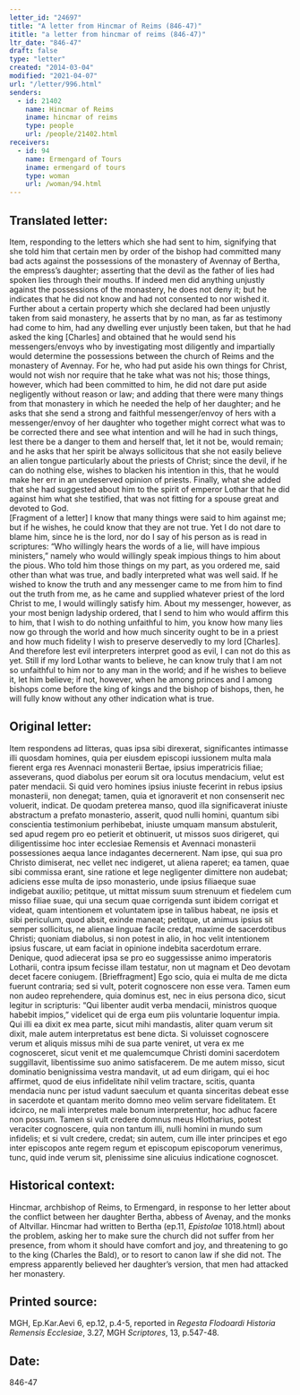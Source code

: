 ```yaml
---
letter_id: "24697"
title: "A letter from Hincmar of Reims (846-47)"
ititle: "a letter from hincmar of reims (846-47)"
ltr_date: "846-47"
draft: false
type: "letter"
created: "2014-03-04"
modified: "2021-04-07"
url: "/letter/996.html"
senders:
  - id: 21402
    name: Hincmar of Reims
    iname: hincmar of reims
    type: people
    url: /people/21402.html
receivers:
  - id: 94
    name: Ermengard of Tours
    iname: ermengard of tours
    type: woman
    url: /woman/94.html
---
```

<h2> Translated letter:</h2><p>Item, responding to the letters which she had sent to him, signifying that she told him that certain men by order of the bishop had committed many bad acts against the possessions of the monastery of Avennay of Bertha, the empress’s daughter; asserting that the devil as the father of lies had spoken lies through their mouths. If indeed men did anything unjustly against the possessions of the monastery, he does not deny it; but he indicates that he did not know and had not consented to nor wished it. Further about a certain property which she declared had been unjustly taken from said monastery, he asserts that by no man, as far as testimony had come to him, had any dwelling ever unjustly been taken, but that he had asked the king [Charles] and obtained that he would send his messengers/envoys who by investigating most diligently and impartially would determine the possessions between the church of Reims and the monastery of Avennay. For he, who had put aside his own things for Christ, would not wish nor require that he take what was not his; those things, however, which had been committed to him, he did not dare put aside negligently without reason or law; and adding that there were many things from that monastery in which he needed the help of her daughter; and he asks that she send a strong and faithful messenger/envoy of hers with a messenger/envoy of her daughter who together might correct what was to be corrected there and see what intention and will he had in such things, lest there be a danger to them and herself that, let it not be, would remain; and he asks that her spirit be always sollicitous that she not easily believe an alien tongue particularly about the priests of Christ; since the devil, if he can do nothing else, wishes to blacken his intention in this, that he would make her err in an undeserved opinion of priests. Finally, what she added that she had suggested about him to the spirit of emperor Lothar that he did against him what she testified, that was not fitting for a spouse great and devoted to God. <br>[Fragment of a letter] I know that many things were said to him against me; but if he wishes, he could know that they are not true. Yet I do not dare to blame him, since he is the lord, nor do I say of his person as is read in scriptures: “Who willingly hears the words of a lie, will have impious ministers,” namely who would willingly speak impious things to him about the pious. Who told him those things on my part, as you ordered me, said other than what was true, and badly interpreted what was well said. If he wished to know the truth and any messenger came to me from him to find out the truth from me, as he came and supplied whatever priest of the lord Christ to me, I would willingly satisfy him. About my messenger, however, as your most benign ladyship ordered, that I send to him who would affirm this to him, that I wish to do nothing unfaithful to him, you know how many lies now go through the world and how much sincerity ought to be in a priest and how much fidelity I wish to preserve deservedly to my lord [Charles]. And therefore lest evil interpreters interpret good as evil, I can not do this as yet. Still if my lord Lothar wants to believe, he can know truly that I am not so unfaithful to him nor to any man in the world; and if he wishes to believe it, let him believe; if not, however, when he among princes and I among bishops come before the king of kings and the bishop of bishops, then, he will fully know without any other indication what is true.</p><h2 class="mt-4"> Original letter:</h2>Item respondens ad litteras, quas ipsa sibi direxerat, significantes intimasse illi quosdam homines, quia per eiusdem episcopi iussionem multa mala fierent erga res Avennaci monasterii Bertae, ipsius imperatricis filiae; asseverans, quod diabolus per eorum sit ora locutus mendacium, velut est pater mendacii.  Si quid vero homines ipsius iniuste fecerint in rebus ipsius monasterii, non denegat; tamen, quia et ignoraverit et non consenserit nec voluerit, indicat.  De quodam preterea manso, quod illa significaverat iniuste abstractum a prefato monasterio, asserit, quod nulli homini, quantum sibi conscientia testimonium perhibebat, iniuste umquam mansum abstulerit, sed apud regem pro eo petierit et obtinuerit, ut missos suos dirigeret, qui diligentissime hoc inter ecclesiae Remensis et Avennaci monasterii possessiones aequa lance indagantes decernerent.   Nam ipse, qui sua pro Christo dimiserat, nec vellet nec indigeret, ut aliena raperet; ea tamen, quae sibi commissa erant, sine ratione et lege negligenter dimittere non audebat; adiciens esse multa de ipso monasterio, unde ipsius filiaeque suae indigebat auxilio; petitque, ut mittat missum suum strenuum et fiedelem cum misso filiae suae, qui una secum quae corrigenda sunt ibidem corrigat et videat, quam intentionem et voluntatem ipse in talibus habeat, ne ipsis et sibi periculum, quod absit, exinde maneat; petitque, ut animus ipsius sit semper sollicitus, ne alienae linguae facile credat, maxime de sacerdotibus Christi; quoniam diabolus, si non potest in alio, in hoc velit intentionem ipsius fuscare, ut eam faciat in opinione indebita sacerdotum errare.   Denique, quod adiecerat ipsa se pro eo suggessisse animo imperatoris Lotharii, contra ipsum fecisse illam testatur, non ut magnam et Deo devotam decet facere coniugem.
[Brieffragment]
Ego scio, quia ei multa de me dicta fuerunt contraria; sed si vult, poterit cognoscere non esse vera.  Tamen eum non audeo reprehendere, quia dominus est, nec in eius persona dico, sicut legitur in scripturis:  “Qui libenter audit verba mendacii, ministros quoque habebit impios,” videlicet qui de erga eum piis voluntarie loquentur impia.  Qui illi ea dixit ex mea parte, sicut mihi mandastis, aliter quam verum sit dixit, male autem interpretatus est bene dicta.  Si voluisset cognoscere verum et aliquis missus mihi de sua parte veniret, ut vera ex me cognosceret, sicut venit et me qualemcumque Christi domini sacerdotem suggillavit, libentissime suo animo satisfacerem.   De me autem misso, sicut dominatio benignissima vestra mandavit, ut ad eum dirigam, qui ei hoc affirmet, quod de eius infidelitate nihil velim tractare, scitis, quanta mendacia nunc per istud vadunt saeculum et quanta sinceritas debeat esse in sacerdote et quantam merito domno meo velim servare fidelitatem.   Et idcirco, ne mali interpretes male bonum interpretentur, hoc adhuc facere non possum.  Tamen si vult credere domnus meus Hlotharius, potest veraciter cognoscere, quia non tantum illi, nulli homini in mundo sum infidelis; et si vult credere, credat; sin autem, cum ille inter principes et ego inter episcopos ante regem regum et episcopum episcoporum venerimus, tunc, quid inde verum sit, plenissime sine alicuius indicatione cognoscet.
<h2 class="mt-4"> Historical context:</h2><p>Hincmar, archbishop of Reims, to Ermengard, in response to her letter about the conflict between her daughter Bertha, abbess of Avenay, and the monks of Altvillar. Hincmar had written to Bertha (ep.11, <em>Epistolae</em> 1018.html) about the problem, asking her to make sure the church did not suffer from her presence, from whom it should have comfort and joy, and threatening to go to the king (Charles the Bald), or to resort to canon law if she did not. The empress apparently believed her daughter’s version, that men had attacked her monastery.</p><h2 class="mt-4"> Printed source:</h2><p>MGH, Ep.Kar.Aevi 6, ep.12, p.4-5, reported in <em>Regesta Flodoardi Historia Remensis Ecclesiae</em>, 3.27, MGH <em>Scriptores</em>, 13, p.547-48.</p><h2 class="mt-4"> Date:</h2>846-47